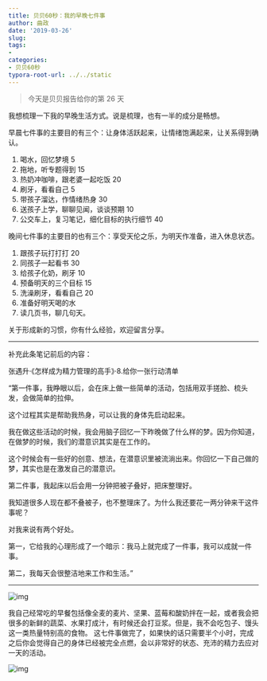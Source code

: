 ```yaml
---
title: 贝贝60秒：我的早晚七件事
author: 曲政
date: '2019-03-26'
slug: 
tags:
- 
categories:
- 贝贝60秒
typora-root-url: ../../static
---
```


>   今天是贝贝报告给你的第 26 天

我想梳理一下我的早晚生活方式。说是梳理，也有一半的成分是畅想。

早晨七件事的主要目的有三个：让身体活跃起来，让情绪饱满起来，让关系得到确认。

1.  喝水，回忆梦境 5
2.  拖地，听专题得到 15
3.  热奶冲咖啡，跟老婆一起吃饭 20
4.  刷牙，看看自己 5
5.  带孩子溜达，作情绪热身 30
6.  送孩子上学，聊聊见闻，谈谈预期 10
7.  公交车上，复习笔记，细化目标的执行细节 40

晚间七件事的主要目的也有三个：享受天伦之乐，为明天作准备，进入休息状态。

1.  跟孩子玩打打打 20
2.  同孩子一起看书 30
3.  给孩子化奶，刷牙 10
4.  预备明天的三个目标 15
5.  洗澡刷牙，看看自己 20
6.  准备好明天喝的水
7.  读几页书，聊几句天。

关于形成新的习惯，你有什么经验，欢迎留言分享。

------

补充此条笔记前后的内容：

张遇升·《怎样成为精力管理的高手》·8.给你一张行动清单

“第一件事，我睁眼以后，会在床上做一些简单的活动，包括用双手搓脸、梳头发，会做简单的拉伸。

这个过程其实是帮助我热身，可以让我的身体先启动起来。

我在做这些活动的时候，我会用脑子回忆一下昨晚做了什么样的梦。因为你知道，在做梦的时候，我们的潜意识其实是在工作的。

这个时候会有一些好的创意、想法，在潜意识里被流淌出来。你回忆一下自己做的梦，其实也是在激发自己的潜意识。

第二件事，我起床以后会用一分钟把被子叠好，把床整理好。

我知道很多人现在都不叠被子，也不整理床了。为什么我还要花一两分钟来干这件事呢？

对我来说有两个好处。

第一，它给我的心理形成了一个暗示：我马上就完成了一件事，我可以成就一件事。

第二，我每天会很整洁地来工作和生活。”

------

![img](/images/2019-03-26-%E8%B4%9D%E8%B4%9D60%E7%A7%92%EF%BC%9A%E6%88%91%E7%9A%84%E6%97%A9%E6%99%9A%E4%B8%83%E4%BB%B6%E4%BA%8B/640-20200416161021097.jpeg)

我自己经常吃的早餐包括像全麦的麦片、坚果、蓝莓和酸奶拌在一起，或者我会把很多的新鲜的蔬菜、水果打成汁，有时候还会打豆浆。但是，我不会吃包子、馒头这一类热量特别高的食物。
这七件事做完了，如果快的话只需要半个小时，完成之后你会觉得自己的身体已经被完全点燃，会以非常好的状态、充沛的精力去应对一天的活动。

![img](/images/2019-03-26-%E8%B4%9D%E8%B4%9D60%E7%A7%92%EF%BC%9A%E6%88%91%E7%9A%84%E6%97%A9%E6%99%9A%E4%B8%83%E4%BB%B6%E4%BA%8B/640-20200416161021067.jpeg)


